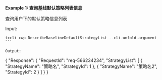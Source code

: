 **Example 1: 查询基线默认策略列表信息**

查询用户下的默认策略信息列表

Input: 

```
tccli cwp DescribeBaselineDefaultStrategyList --cli-unfold-argument ```

Output: 
```
{
    "Response": {
        "RequestId": "req-566234234",
        "StrategyList": [
            {
                "StrategyName": "策略名",
                "StrategyId": 1
            },
            {
                "StrategyName": "策略名2",
                "StrategyId": 2
            }
        ]
    }
}
```


